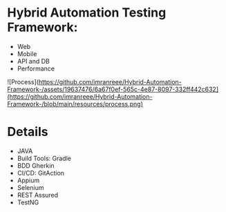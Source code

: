 # Hybrid Automation Testing Framework:
- Web
- Mobile
- API and DB
- Performance
  
![Process](https://github.com/imranreee/Hybrid-Automation-Framework-/assets/19637476/6a67f0ef-565c-4e87-8097-332ff442c632](https://github.com/imranreee/Hybrid-Automation-Framework-/blob/main/resources/process.png)

# Details
- JAVA
- Build Tools: Gradle
- BDD Gherkin
- CI/CD: GitAction
- Appium
- Selenium
- REST Assured
- TestNG
